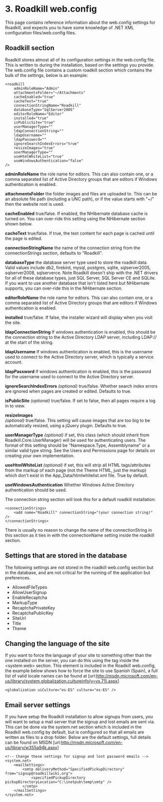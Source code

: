 # 3. Roadkill web.config

This page contains reference information about the web.config settings for Roadkill, and expects you to have some knowledge of .NET XML configuration files/web.config files.

## Roadkill section

Roadkill stores almost all of its configuration settings in the web.config file. This is written to during the installation, based on the settings you provide. 
The web.config file contains a custom roadkill section which contains the bulk of the settings, below is an example:


	<roadkill 
		adminRoleName="Admin"
		attachmentsFolder="~/Attachments"
		cacheEnabled="true"
		cacheText="true"
		connectionStringName="Roadkill"
		databaseType="SqlServer2005"
		editorRoleName="Editor"
		installed="true"
		isPublicSite="true"
		userManagerType=""
		ldapConnectionString=""
		ldapUsername=""
		ldapPassword=""
		ignoreSearchIndexErrors="true"
		resizeImages="true"
		userManagerType=""
		useHtmlWhiteList="true"
		useWindowsAuthentication="false" 
	/>


**adminRoleName**
the role name for editors. This can also contain one, or a comma separated list of Active Directory groups that are editors if Windows authentication is enabled.

**attachmentsFolder**
the folder images and files are uploaded to. This can be an absolute file path (including a UNC path), or if the value starts with "~/" then the website root is used.

**cacheEnabled**
true/false. If enabled, the NHibernate database cache is turned on. You can over-ride this setting using the NHibernate section shown below.

**cacheText**
true/false. If true, the text content for each page is cached until the page is edited.

**connectionStringName**
the name of the connection string from the connectionStrings section, defaults to "Roadkill".

**databaseType**
the database server type used to store the roadkill data. Valid values include db2, firebird, mysql, postgres, sqlite, sqlserver2005, sqlserver2008, sqlserverce. Note Roadkill doesn't ship with the .NET drivers for all of these database types, just SQL Server, SQL Server CE and SQLite. If you want to use another database that isn't listed here but NHibernate supports, you can over-ride this in the NHibernate section.

**editorRoleName**
the role name for editors. This can also contain one, or a comma separated list of Active Directory groups that are editors if Windows authentication is enabled.

**installed** 
true/false. If false, the installer wizard will display when you visit the site.

**ldapConnectionString**
If windows authentication is enabled, this should be the connection string to the Active Directory LDAP server, including LDAP:// at the start of the string.

**ldapUsername**
If windows authentication is enabled, this is the username used to connect to the Active Directory server, which is typically a service account.

**ldapPassword**
If windows authentication is enabled, this is the password for the username used to connect to the Active Directory server.

**ignoreSearchIndexErrors**
*(optional)* true/false. Whether search index errors are ignored when pages are created or edited. Defaults to true.

**isPublicSite** 
*(optional)* true/false. If set to false, then all pages require a log in to view.

**resizeImages**  
*(optional)* true/false. This setting will cause images that are too big to be automatically resized, using a jQuery plugin. Defaults to true.

**userManagerType**
*(optional)* if set, this class (which should inherit from Roadkill.Core.UserManager) will be used for authenticating users. The format of this setting should be "Namespace.Type, Assemblyname" or a similar valid type string. See the Users and Permissions page for details on creating your own implementation.

**useHtmlWhiteList**
*(optional)* if set, this will strip all HTML tags/attributes from the markup of each page (not the Theme HTML, just the markup) which don't exist in the App_Data/htmlwhitelist.xml file. True by default.

**useWindowsAuthentication**
Whether Windows Active Directory authentication should be used.

The connection string section will look this for a default roadkill installation:

	<connectionStrings>
		<add name="Roadkill" connectionString="(your connection string)" />
	</connectionStrings>

There is usually no reason to change the name of the connectionString in this section as it ties in with the connectionName setting inside the roadkill section.

## Settings that are stored in the database

The following settings are not stored in the roadkill web.config section but in the database, and are not critical for the running of the application but preferences.

* AllowedFileTypes
* AllowUserSignup
* EnableRecaptcha
* MarkupType
* RecaptchaPrivateKey
* RecaptchaPublicKey
* SiteUrl
* Title
* Theme

## Changing the language of the site
If you want to force the language of your site to something other than the one installed on the server, you can do this using the <globalization> tag inside the <system.web> section. 
This element is included in the Roadkill web.config, the example below shows how to force the site to use Spanish (Spain), a full list of valid locale names can be found at [url:http://msdn.microsoft.com/en-us/library/system.globalization.cultureinfo(v=vs.71).aspx]

	<globalization uiCulture="es-ES" culture="es-ES" />


## Email server settings

If you have setup the Roadkill installation to allow signups from users, you will want to setup a mail server that the signup and lost emails are sent via. 
This can be done via the system.net section which is included in the Roadkill web.config by default, but is configured so that all emails are written as files to a drop folder. Below are the default settings, full details can be found on MSDN [url:http://msdn.microsoft.com/en-us/library/w355a94k.aspx]

	<!-- Change these settings for signup and lost password emails -->
	<system.net>
		<mailSettings>
			<smtp deliveryMethod="SpecifiedPickupDirectory" from="signup@roadkillwiki.org">
				<specifiedPickupDirectory pickupDirectoryLocation="C:\inetpub\temp\smtp" />
			</smtp>
		</mailSettings>
	</system.net>